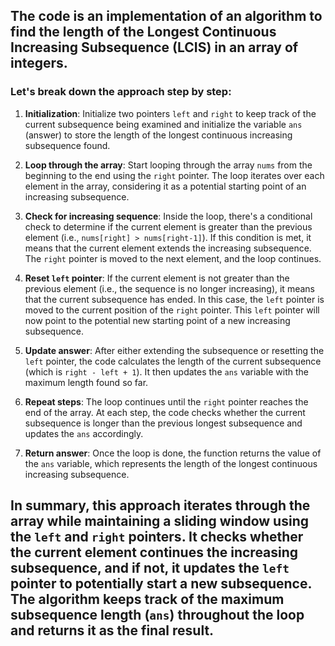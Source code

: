 ## The code is an implementation of an algorithm to find the length of the Longest Continuous Increasing Subsequence (LCIS) in an array of integers. 
### Let's break down the approach step by step:

1. **Initialization**: Initialize two pointers `left` and `right` to keep track of the current subsequence being examined and initialize the variable `ans` (answer) to store the length of the longest continuous increasing subsequence found.

2. **Loop through the array**: Start looping through the array `nums` from the beginning to the end using the `right` pointer. The loop iterates over each element in the array, considering it as a potential starting point of an increasing subsequence.

3. **Check for increasing sequence**: Inside the loop, there's a conditional check to determine if the current element is greater than the previous element (i.e., `nums[right] > nums[right-1]`). If this condition is met, it means that the current element extends the increasing subsequence. The `right` pointer is moved to the next element, and the loop continues.

4. **Reset `left` pointer**: If the current element is not greater than the previous element (i.e., the sequence is no longer increasing), it means that the current subsequence has ended. In this case, the `left` pointer is moved to the current position of the `right` pointer. This `left` pointer will now point to the potential new starting point of a new increasing subsequence.

5. **Update answer**: After either extending the subsequence or resetting the `left` pointer, the code calculates the length of the current subsequence (which is `right - left + 1`). It then updates the `ans` variable with the maximum length found so far.

6. **Repeat steps**: The loop continues until the `right` pointer reaches the end of the array. At each step, the code checks whether the current subsequence is longer than the previous longest subsequence and updates the `ans` accordingly.

7. **Return answer**: Once the loop is done, the function returns the value of the `ans` variable, which represents the length of the longest continuous increasing subsequence.

## In summary, this approach iterates through the array while maintaining a sliding window using the `left` and `right` pointers. It checks whether the current element continues the increasing subsequence, and if not, it updates the `left` pointer to potentially start a new subsequence. The algorithm keeps track of the maximum subsequence length (`ans`) throughout the loop and returns it as the final result.
